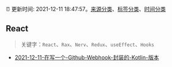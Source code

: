 :alarm_clock: 更新时间: 2021-12-11 18:47:57。[来源分类](../README.md)、[标签分类](../TAGS.md)、[时间分类](../TIMELINE.md)

## React


> 关键字：`React`、`Rax`、`Nerv`、`Redux`、`useEffect`、`Hooks`



- [2021-12-11-在写一个-Github-Webhook-封装的-Kotlin-版本](https://www.v2ex.com/t/821549) 